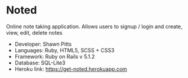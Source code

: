 # Noted

Online note taking application. Allows users to signup / login and create, view, edit, delete notes

* Developer: Shawn Pitts
* Languages: Ruby, HTML5, SCSS + CSS3
* Framework: Ruby on Rails v 5.1.2
* Database: SQL-Lite3
* Heroku link: https://get-noted.herokuapp.com
